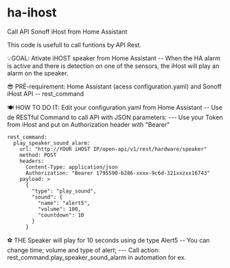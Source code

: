# ha-ihost
Call API Sonoff iHost from Home Assistant 

This code is usefull to call funtions by API Rest.

💡GOAL: Ativate iHOST speaker from Home Assistant
-- When the HA alarm is active and there is detection on one of the sensors, the iHost will play an alarm on the speaker.

😎 PRÉ-requirement: Home Assistant (acess configuration.yaml) and Sonoff iHost API
-- rest_command

🍽️ HOW TO DO IT: Edit your configuration.yaml from Home Assistant
-- Use de RESTful Command to call API with JSON parameters:
--- Use your Token from iHost and put on Authorization header with "Bearer" 
```
rest_command:
  play_speaker_sound_alarm:
    url: "http://YOUR iHOST IP/open-api/v1/rest/hardware/speaker"
    method: POST
    headers:
      Content-Type: application/json
      Authorization: "Bearer 1795590-b286-xxxx-9c6d-321xxzxx16743"
    payload: >
      {
        "type": "play_sound",
        "sound": {
          "name": "alert5",
          "volume": 100,
          "countdown": 10
        }
      }
```
⚽ THE Speaker will play for 10 seconds using de type Alert5
-- You can change time; volume and type of alert;
--- Call action: rest_command.play_speaker_sound_alarm in automation for ex.
